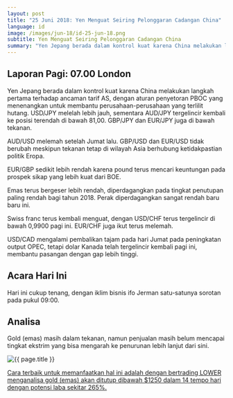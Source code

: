 ```yaml
---
layout: post
title: "25 Juni 2018: Yen Menguat Seiring Pelonggaran Cadangan China"
language: id
image: /images/jun-18/id-25-jun-18.png
subtitle: Yen Menguat Seiring Pelonggaran Cadangan China
summary: "Yen Jepang berada dalam kontrol kuat karena China melakukan langkah pertama terhadap ancaman tarif AS, dengan aturan penyetoran PBOC yang menenangkan untuk membantu perusahaan-perusahaan yang terlilit hutang"
---
```

## Laporan Pagi: 07.00 London

Yen Jepang berada dalam kontrol kuat karena China melakukan langkah pertama terhadap ancaman tarif AS, dengan aturan penyetoran PBOC yang menenangkan untuk membantu perusahaan-perusahaan yang terlilit hutang. USD/JPY melelah lebih jauh, sementara AUD/JPY tergelincir kembali ke posisi terendah di bawah 81,00. GBP/JPY dan EUR/JPY juga di bawah tekanan.

AUD/USD melemah setelah Jumat lalu. GBP/USD dan EUR/USD tidak berubah meskipun tekanan tetap di wilayah Asia berhubung ketidakpastian politik Eropa.

EUR/GBP sedikit lebih rendah karena pound terus mencari keuntungan pada prospek sikap yang lebih kuat dari BOE.

Emas terus bergeser lebih rendah, diperdagangkan pada tingkat penutupan paling rendah bagi tahun 2018. Perak diperdagangkan sangat rendah baru baru ini.

Swiss franc terus kembali menguat, dengan USD/CHF terus tergelincir di bawah 0,9900 pagi ini. EUR/CHF juga ikut terus melemah.

USD/CAD mengalami pembalikan tajam pada hari Jumat pada peningkatan output OPEC, tetapi dolar Kanada telah tergelincir kembali pagi ini, membantu pasangan dengan gap lebih tinggi.

## Acara Hari Ini

Hari ini cukup tenang, dengan iklim bisnis ifo Jerman satu-satunya sorotan pada pukul 09:00.

## Analisa

Gold (emas) masih dalam tekanan, namun penjualan masih belum mencapai tingkat ekstrim yang bisa mengarah ke penurunan lebih lanjut dari sini.

<img src="{{ site.url }}/images/jun-18/id-25-jun-18.png" alt="{{ page.title }}" title="{{ page.title }}">

<a href="%LINK%%currency=USD&market=commodities&underlying=frxXAUUSD&formname=higherlower&duration_amount=14&duration_units=d&amount=10&amount_type=stake&expiry_type=duration&barrier=1250" target="_blank">Cara terbaik untuk memanfaatkan hal ini adalah dengan bertrading LOWER menganalisa gold (emas) akan ditutup dibawah $1250 dalam 14 tempo hari dengan potensi laba sekitar 265%.</a>
